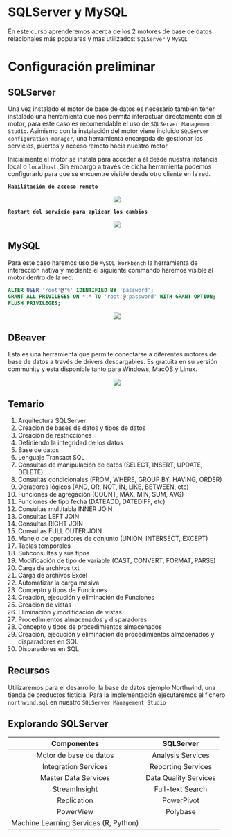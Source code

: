 # SQLServer y MySQL

En este curso aprenderemos acerca de los 2 motores de base de datos relacionales más populares y más utilizados: `SQLServer` y `MySQL`

# Configuración preliminar

## SQLServer

Una vez instalado el motor de base de datos es necesario también tener instalado una herramienta que nos permita interactuar directamente con el motor, para este caso es recomendable el uso de `SQLServer Management Studio`. Asimismo con la instalación del motor viene incluido `SQLServer configuration manager`, una herramienta encargada de gestionar los servicios, puertos y acceso remoto hacia nuestro motor.

Inicialmente el motor se instala para acceder a él desde nuestra instancia local o `localhost`. Sin embargo a través de dicha herramienta podemos configurarlo para que se encuentre visible desde otro cliente en la red.

**`Habilitación de acceso remoto`**
<p align="center"><img src="https://drive.google.com/uc?export=view&id=1CgWUcugHAoTe2rb7k9ybnriOFQDwEm7s" /></p>

**`Restart del servicio para aplicar los cambios`**
<p align="center"><img src="https://drive.google.com/uc?export=view&id=1bDHb7soUUO4m-b8JkE3tn2WPGNiTyQwy" /></p>

## MySQL

Para este caso haremos uso de `MySQL Workbench` la herramienta de interacción nativa y mediante el siguiente commando haremos visible al motor dentro de la red:

```sql
ALTER USER 'root'@'%' IDENTIFIED BY 'password';
GRANT ALL PRIVILEGES ON *.* TO 'root'@'password' WITH GRANT OPTION;
FLUSH PRIVILEGES;
```

<p align="center"><img src="https://drive.google.com/uc?export=view&id=1qcdeQvh5wirM0Kj77yCxcCnnG6d1stgz" /></p>

## DBeaver

Esta es una herramienta que permite conectarse a diferentes motores de base de datos a través de drivers descargables. Es gratuita en su versión community y esta disponible tanto para Windows, MacOS y Linux.

<p align="center"><img src="https://drive.google.com/uc?export=view&id=1b1awuk0ImfRZu30gicX3ugy55GVDP1d4"/></p>

## Temario

1. Arquitectura SQLServer
2. Creacion de bases de datos y tipos de datos
3. Creación de restricciones
4. Definiendo la integridad de los datos
5. Base de datos
6. Lenguaje Transact SQL
7. Consultas de manipulación de datos (SELECT, INSERT, UPDATE, DELETE)
8. Consultas condicionales (FROM, WHERE, GROUP BY, HAVING, ORDER)
9. Oeradores lógicos (AND, OR, NOT, IN, LIKE, BETWEEN, etc)
10. Funciones de agregación (COUNT, MAX, MIN, SUM, AVG)
11. Funciones de tipo fecha (DATEADD, DATEDIFF, etc)
12. Consultas multitabla INNER JOIN
13. Consultas LEFT JOIN
14. Consultas RIGHT JOIN
15. Consultas FULL OUTER JOIN
16. Manejo de operadores de conjunto (UNION, INTERSECT, EXCEPT)
17. Tablas temporales
18. Subconsultas y sus tipos
19. Modificación de tipo de variable (CAST, CONVERT, FORMAT, PARSE)
20. Carga de archivos txt
21. Carga de archivos Excel
22. Automatizar la carga masiva
23. Concepto y tipos de Funciones
24. Creación, ejecución y eliminación de Funciones
25. Creación de vistas
26. Eliminación y modificación de vistas
27. Procedimientos almacenados y disparadores
28. Concepto y tipos de procedimientos almacenados
29. Creación, ejecución y eliminación de procedimientos almacenados y disparadores en SQL
30. Disparadores en SQL

## Recursos

Utilizaremos para el desarrollo, la base de datos ejemplo Northwind, una tienda de productos ficticia. Para la implementación ejecutaremos el fichero `northwind.sql` en nuestro `SQLServer Management Studio`

## Explorando SQLServer

|Componentes            |           SQLServer     |
|:---------------------:|:-----------------------:|
|Motor de base de datos |Analysis Services        |
|Integration Services   |Reporting Services       |
|Master Data Services   |Data Quality Services    |
|StreamInsight          |Full-text Search         |
|Replication            |PowerPivot               |
|PowerView              |Polybase                 |
|Machine Learning Services (R, Python)            |
